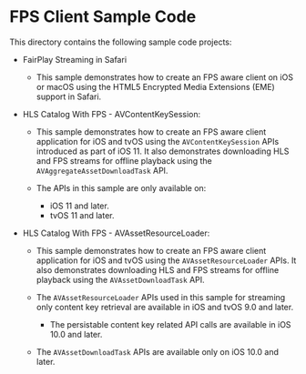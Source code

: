# FPS Client Sample Code

This directory contains the following sample code projects:

* FairPlay Streaming in Safari
    
    * This sample demonstrates how to create an FPS aware client on iOS or macOS using the HTML5 Encrypted Media Extensions (EME) support in Safari.

* HLS Catalog With FPS - AVContentKeySession:
    
    * This sample demonstrates how to create an FPS aware client application for iOS and tvOS using the `AVContentKeySession` APIs introduced as part of iOS 11.  It also demonstrates downloading HLS and FPS streams for offline playback using the `AVAggregateAssetDownloadTask` API.
    
    * The APIs in this sample are only available on: 
        * iOS 11 and later.
        * tvOS 11 and later.

* HLS Catalog With FPS - AVAssetResourceLoader:
    
    * This sample demonstrates how to create an FPS aware client application for iOS and tvOS using the `AVAssetResourceLoader` APIs.  It also demonstrates downloading HLS and FPS streams for offline playback using the `AVAssetDownloadTask` API.
    
    * The `AVAssetResourceLoader` APIs used in this sample for streaming only content key retrieval are available in iOS and tvOS 9.0 and later.  
        * The persistable content key related API calls are available in iOS 10.0 and later.
    * The `AVAssetDownloadTask` APIs are available only on iOS 10.0 and later.

